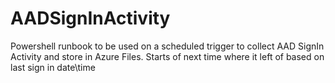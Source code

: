 # AADSignInActivity
Powershell runbook to be used on a scheduled trigger to collect AAD SignIn Activity and store in Azure Files. Starts of next time where it left of based on last sign in date\time

